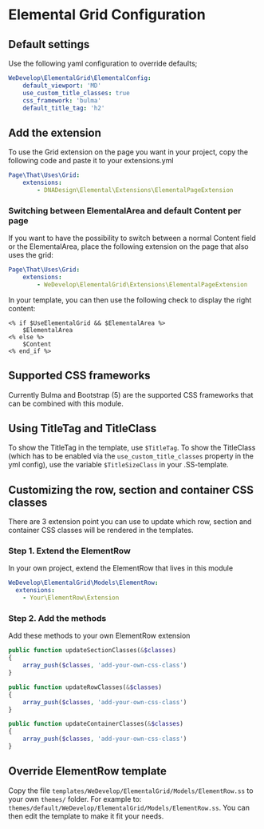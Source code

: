 # Elemental Grid Configuration

## Default settings
Use the following yaml configuration to override defaults;
```yaml
WeDevelop\ElementalGrid\ElementalConfig:
    default_viewport: 'MD'
    use_custom_title_classes: true
    css_framework: 'bulma'
    default_title_tag: 'h2'
```

## Add the extension
To use the Grid extension on the page you want in your project, copy the following code and paste it to your extensions.yml

```yaml
Page\That\Uses\Grid:
    extensions:
        - DNADesign\Elemental\Extensions\ElementalPageExtension
```

### Switching between ElementalArea and default Content per page
If you want to have the possibility to switch between a normal Content field or the ElementalArea, place the following extension on the page that also uses the grid:

```yaml
Page\That\Uses\Grid:
    extensions:
        - WeDevelop\ElementalGrid\Extensions\ElementalPageExtension
```

In your template, you can then use the following check to display the right content:

```silverstripe
<% if $UseElementalGrid && $ElementalArea %>
    $ElementalArea
<% else %>
    $Content
<% end_if %>
```

## Supported CSS frameworks
Currently Bulma and Bootstrap (5) are the supported CSS frameworks that can be combined with this module.

## Using TitleTag and TitleClass
To show the TitleTag in the template, use `$TitleTag`. To show the TitleClass (which has to be enabled via the `use_custom_title_classes` property in the yml config), use the variable `$TitleSizeClass` in your .SS-template.

## Customizing the row, section and container CSS classes
There are 3 extension point you can use to update which row, section and container CSS classes will be rendered in the templates.

### Step 1. Extend the ElementRow
In your own project, extend the ElementRow that lives in this module
```yaml
WeDevelop\ElementalGrid\Models\ElementRow:
  extensions:
    - Your\ElementRow\Extension
```

### Step 2. Add the methods
Add these methods to your own ElementRow extension

```php
public function updateSectionClasses(&$classes)
{
    array_push($classes, 'add-your-own-css-class')
}

public function updateRowClasses(&$classes)
{
    array_push($classes, 'add-your-own-css-class')
}

public function updateContainerClasses(&$classes)
{
    array_push($classes, 'add-your-own-css-class')
}
```

## Override ElementRow template
Copy the file `templates/WeDevelop/ElementalGrid/Models/ElementRow.ss` to your own `themes/` folder. For example to:
`themes/default/WeDevelop/ElementalGrid/Models/ElementRow.ss`. You can then edit the template to make it fit your needs.
